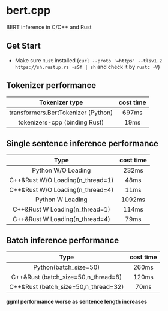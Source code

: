 # bert.cpp
BERT inference in C/C++ and Rust

## Get Start
- Make sure `Rust` installed (`curl --proto '=https' --tlsv1.2 https://sh.rustup.rs -sSf | sh` and check it by `rustc -V`)

## Tokenizer performance

|           Tokenizer type            | cost time |
| :---------------------------------: | :-------: |
| transformers.BertTokenizer (Python) |   697ms   |
|    tokenizers-cpp (binding Rust)    |   19ms    |


## Single sentence inference performance
|               Type               | cost time |
| :------------------------------: | :-------: |
|        Python W/O Loading        |   232ms   |
| C++&Rust W/O Loading(n_thread=1) |   48ms    |
| C++&Rust W/O Loading(n_thread=4) |   11ms    |
|         Python W Loading         |  1092ms   |
|  C++&Rust W Loading(n_thread=1)  |   114ms   |
|  C++&Rust W Loading(n_thread=4)  |   79ms    |


## Batch inference performance
|                 Type                 | cost time |
| :----------------------------------: | :-------: |
|        Python(batch_size=50)         |   260ms   |
| C++&Rust (batch_size=50,n_thread=8)  |   120ms   |
| C++&Rust (batch_size=50,n_thread=32) |   70ms    |

**ggml performance worse as sentence length increases**